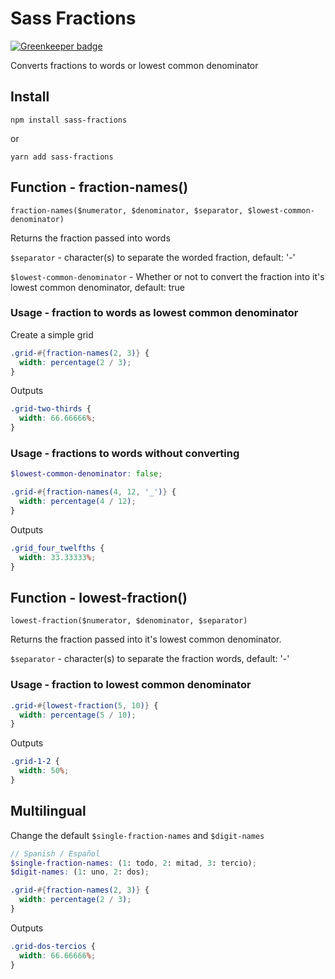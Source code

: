 # Sass Fractions

[![Greenkeeper badge](https://badges.greenkeeper.io/jackmcpickle/sass-fractions.svg)](https://greenkeeper.io/)

Converts fractions to words or lowest common denominator

## Install

`npm install sass-fractions`

or

`yarn add sass-fractions`

## Function - fraction-names()

`fraction-names($numerator, $denominator, $separator, $lowest-common-denominator)`

Returns the fraction passed into words

`$separator` -  character(s) to separate the worded fraction, default: '-'

`$lowest-common-denominator` - Whether or not to convert the fraction into it's lowest common denominator, default: true

### Usage - fraction to words as lowest common denominator

Create a simple grid

```scss
.grid-#{fraction-names(2, 3)} {
  width: percentage(2 / 3);
}
```
Outputs

```css
.grid-two-thirds {
  width: 66.66666%;
}
```

### Usage - fractions to words without converting

```scss
$lowest-common-denominator: false;

.grid-#{fraction-names(4, 12, '_')} {
  width: percentage(4 / 12);
}
```

Outputs

```css
.grid_four_twelfths {
  width: 33.33333%;
}
```

## Function - lowest-fraction()

`lowest-fraction($numerator, $denominator, $separator)`

Returns the fraction passed into it's lowest common denominator.

`$separator` -  character(s) to separate the fraction words, default: '-'


### Usage - fraction to lowest common denominator

```scss
.grid-#{lowest-fraction(5, 10)} {
  width: percentage(5 / 10);
}
```

Outputs 

```css
.grid-1-2 {
  width: 50%;
}
```

## Multilingual

Change the default `$single-fraction-names` and `$digit-names`

```scss
// Spanish / Español
$single-fraction-names: (1: todo, 2: mitad, 3: tercio);
$digit-names: (1: uno, 2: dos);

.grid-#{fraction-names(2, 3)} {
  width: percentage(2 / 3);
}

```

Outputs

```css
.grid-dos-tercios {
  width: 66.66666%;
}
```
